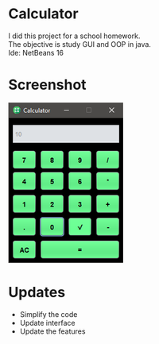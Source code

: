 # Calculator
I did this project for a school homework.<br>
The objective is study GUI and OOP in java.<br>
Ide: NetBeans 16

# Screenshot
![](img/ProjectPrint.PNG)

# Updates
- Simplify the code
- Update interface
- Update the features
